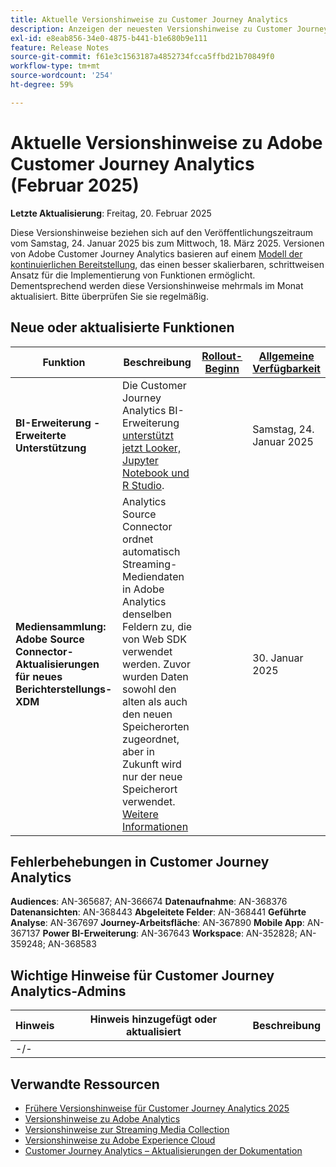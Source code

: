 ```yaml
---
title: Aktuelle Versionshinweise zu Customer Journey Analytics
description: Anzeigen der neuesten Versionshinweise zu Customer Journey Analytics
exl-id: e8eab856-34e0-4875-b441-b1e680b9e111
feature: Release Notes
source-git-commit: f61e3c1563187a4852734fcca5ffbd21b70849f0
workflow-type: tm+mt
source-wordcount: '254'
ht-degree: 59%

---
```


# Aktuelle Versionshinweise zu Adobe Customer Journey Analytics (Februar 2025)

**Letzte Aktualisierung**: Freitag, 20. Februar 2025

Diese Versionshinweise beziehen sich auf den Veröffentlichungszeitraum vom Samstag, 24. Januar 2025 bis zum Mittwoch, 18. März 2025. Versionen von Adobe Customer Journey Analytics basieren auf einem [Modell der kontinuierlichen Bereitstellung](releases.md), das einen besser skalierbaren, schrittweisen Ansatz für die Implementierung von Funktionen ermöglicht. Dementsprechend werden diese Versionshinweise mehrmals im Monat aktualisiert. Bitte überprüfen Sie sie regelmäßig.

## Neue oder aktualisierte Funktionen

| Funktion | Beschreibung | [Rollout-Beginn](releases.md) | [Allgemeine Verfügbarkeit](releases.md) |
| ----------- | ---------- | ------- | ---- |
| **BI-Erweiterung - Erweiterte Unterstützung** | Die Customer Journey Analytics BI-Erweiterung [unterstützt jetzt Looker, Jupyter Notebook und R Studio](https://experienceleague.adobe.com/en/docs/analytics-platform/using/cja-usecases/data-views/bi-extension-usecases). |   | Samstag, 24. Januar 2025 |
| **Mediensammlung: Adobe Source Connector-Aktualisierungen für neues Berichterstellungs-XDM** | Analytics Source Connector ordnet automatisch Streaming-Mediendaten in Adobe Analytics denselben Feldern zu, die von Web SDK verwendet werden. Zuvor wurden Daten sowohl den alten als auch den neuen Speicherorten zugeordnet, aber in Zukunft wird nur der neue Speicherort verwendet. [Weitere Informationen](https://experienceleague.adobe.com/en/docs/analytics/implementation/aep-edge/xdm-var-mapping) |  | 30. Januar 2025 |


## Fehlerbehebungen in Customer Journey Analytics

**Audiences**: AN-365687; AN-366674
**Datenaufnahme**: AN-368376
**Datenansichten**: AN-368443
**Abgeleitete Felder**: AN-368441
**Geführte Analyse**: AN-367697
**Journey-Arbeitsfläche**: AN-367890
**Mobile App**: AN-367137
**Power BI-Erweiterung**: AN-367643
**Workspace**: AN-352828; AN-359248; AN-368583


## Wichtige Hinweise für Customer Journey Analytics-Admins

| Hinweis | Hinweis hinzugefügt oder aktualisiert | Beschreibung |
| --- | --- | --- |
| -/- | | |

## Verwandte Ressourcen

* [Frühere Versionshinweise für Customer Journey Analytics 2025](/help/release-notes/2025.md)
* [Versionshinweise zu Adobe Analytics](https://experienceleague.adobe.com/docs/analytics/release-notes/latest.html?lang=de)
* [Versionshinweise zur Streaming Media Collection](https://experienceleague.adobe.com/docs/media-analytics/using/additional-resources/release-notes.html?lang=de)
* [Versionshinweise zu Adobe Experience Cloud](https://experienceleague.adobe.com/docs/release-notes/experience-cloud/current.html?lang=de)
* [Customer Journey Analytics – Aktualisierungen der Dokumentation](/help/release-notes/doc-changes.md)
